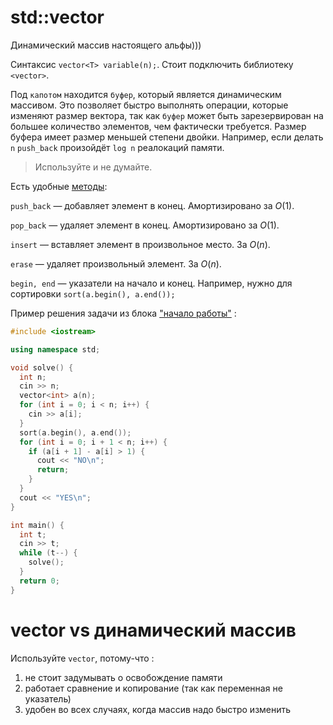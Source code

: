 # std::vector

Динамический массив настоящего альфы)))

Синтаксис `vector<T> variable(n);`. Стоит подключить библиотеку `<vector>`.

Под `капотом` находится `буфер`, который является динамическим массивом. 
Это позволяет быстро выполнять операции, которые изменяют размер вектора, так как `буфер` может быть зарезервирован на большее количество элементов, чем фактически требуется. Размер буфера имеет размер меньшей степени двойки. Например, если делать `n` `push_back` произойдёт `log n` реалокаций памяти.

> Используйте и не думайте.

Есть удобные [методы](https://en.cppreference.com/w/cpp/container/vector): 

`push_back` &mdash; добавляет элемент в конец. Амортизировано за $O(1)$.

`pop_back` &mdash; удаляет элемент в конец. Амортизировано за $O(1)$.

`insert` &mdash; вставляет элемент в произвольное место. За $O(n)$.

`erase` &mdash; удаляет произвольный элемент. За $O(n)$.

`begin, end` &mdash; указатели на начало и конец. Например, нужно для сортировки `sort(a.begin(), a.end());`

Пример решения задачи из блока ["начало работы"](./examples.md) :

```cpp
#include <iostream>

using namespace std;

void solve() {
  int n;
  cin >> n;
  vector<int> a(n);
  for (int i = 0; i < n; i++) {
    cin >> a[i];
  }
  sort(a.begin(), a.end());
  for (int i = 0; i + 1 < n; i++) {
    if (a[i + 1] - a[i] > 1) {
      cout << "NO\n";
      return;
    }
  }
  cout << "YES\n";
}

int main() {
  int t;
  cin >> t;
  while (t--) {
    solve();
  }
  return 0;
}
```

vector vs динамический массив
===

Используйте `vector`, потому-что : 

1. не стоит задумывать о освобождение памяти
2. работает сравнение и копирование (так как переменная не указатель)
3. удобен во всех случаях, когда массив надо быстро изменить


